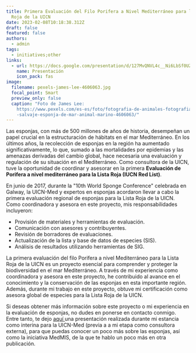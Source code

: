 ```yaml
---
title: Primera Evaluación del Filo Porifera a Nivel Mediterráneo para la Lista
  Roja de la UICN
date: 2023-02-08T10:18:38.312Z
draft: false
featured: false
authors:
  - admin
tags:
  - initiatives;other
links:
  - url: https://docs.google.com/presentation/d/127MvQNVL4c__Ni6LbSf0UZMkwfVMvqvO/edit?usp=sharing&ouid=107488867288576312186&rtpof=true&sd=true
    name: Presentación
    icon_pack: fas
image:
  filename: pexels-james-lee-4606063.jpg
  focal_point: Smart
  preview_only: false
  caption: "Foto de James Lee:
    https://www.pexels.com/es-es/foto/fotografia-de-animales-fotografia-de-vida\
    -salvaje-esponja-de-mar-animal-marino-4606063/"
---
```

<!--StartFragment-->

Las esponjas, con más de 500 millones de años de historia, desempeñan un papel crucial en la estructuración de hábitats en el mar Mediterráneo. En los últimos años, la recolección de esponjas en la región ha aumentado significativamente, lo que, sumado a las mortalidades por epidemias y las amenazas derivadas del cambio global, hace necesaria una evaluación y regulación de su situación en el Mediterráneo. Como consultora de la UICN, tuve la oportunidad de coordinar y asesorar en la primera **Evaluación de Porifera a nivel mediterráneo para la Lista Roja (IUCN Red List)**.

En junio de 2017, durante la "10th World Sponge Conference" celebrada en Galway, la UICN-Med y expertos en esponjas acordaron llevar a cabo la primera evaluación regional de esponjas para la Lista Roja de la UICN. Como coordinadora y asesora en este proyecto, mis responsabilidades incluyeron:

* Provisión de materiales y herramientas de evaluación.
* Comunicación con asesores y contribuyentes.
* Revisión de borradores de evaluaciones.
* Actualización de la lista y base de datos de especies (SIS).
* Análisis de resultados utilizando herramientas de SIG.

<!--EndFragment-->

La primera evaluación del filo Porifera a nivel Mediterráneo para la Lista Roja de la UICN es un proyecto esencial para comprender y proteger la biodiversidad en el mar Mediterráneo. A través de mi experiencia como coordinadora y asesora en este proyecto, he contribuido al avance en el conocimiento y la conservación de las esponjas en esta importante región. Además, durante mi trabajo en este proyecto, obtuve mi certificación como asesora global de especies para la Lista Roja de la UICN. 

Si deseas obtener más información sobre este proyecto o mi experiencia en la evaluación de esponjas, no dudes en ponerse en contacto conmigo. Entre tanto, te dejo [aquí ](https://docs.google.com/presentation/d/127MvQNVL4c__Ni6LbSf0UZMkwfVMvqvO/edit?usp=sharing&ouid=107488867288576312186&rtpof=true&sd=true)una presentación realizada durante mi estancia como interina para la UICN-Med (previa a a mi etapa como consultora externa), para que puedas conocer un poco más sobre las esponjas, así como la iniciativa MedMIS, de la que te hablo un poco más en otra publicación. 

<!--EndFragment-->